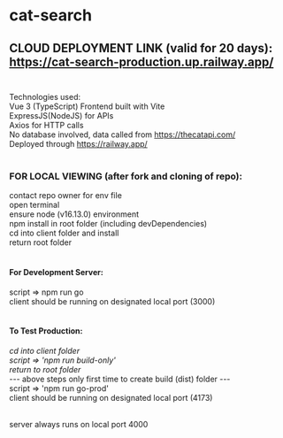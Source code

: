 # cat-search

## CLOUD DEPLOYMENT LINK (valid for 20 days): https://cat-search-production.up.railway.app/<br><br>

Technologies used: <br>
Vue 3 (TypeScript) Frontend built with Vite<br>
ExpressJS(NodeJS) for APIs<br>
Axios for HTTP calls<br>
No database involved, data called from https://thecatapi.com/<br>
Deployed through https://railway.app/<br><br>


### FOR LOCAL VIEWING (after fork and cloning of repo):<br>
contact repo owner for env file<br>
open terminal<br>
ensure node (v16.13.0) environment<br>
npm install in root folder (including devDependencies)<br>
cd into client folder and install<br>
return root folder<br><br>

#### For Development Server: <br>
script => npm run go<br>
client should be running on designated local port (3000)<br><br>

#### To Test Production: <br>
*cd into client folder* <br>
*script => 'npm run build-only'*<br>
*return to root folder*<br>
--- above steps only first time to create build (dist) folder ---<br>
script => 'npm run go-prod'<br>
client should be running on designated local port (4173)<br><br>

server always runs on local port 4000<br>